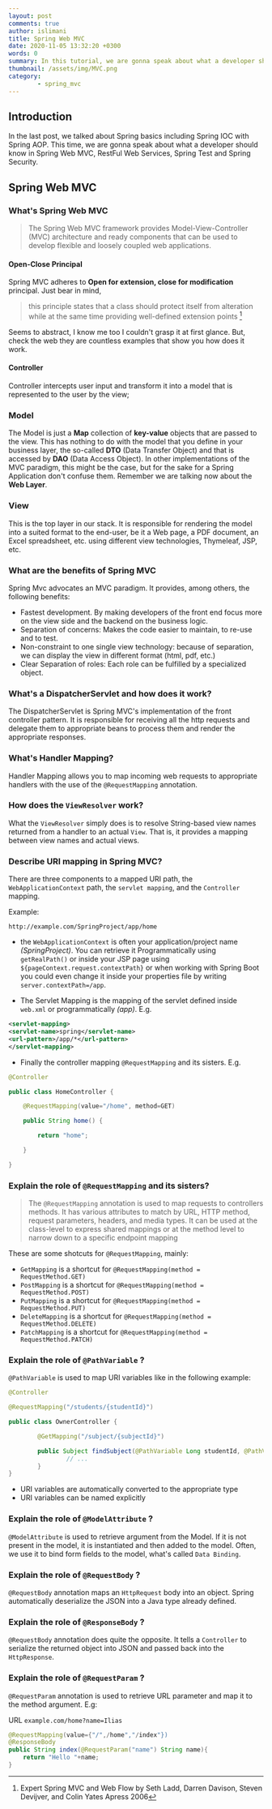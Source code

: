 ```yaml
---
layout: post
comments: true
author: islimani
title: Spring Web MVC
date: 2020-11-05 13:32:20 +0300
words: 0
summary: In this tutorial, we are gonna speak about what a developer should know in Spring Web MVC, RestFul Web Services, Spring Test and Spring Security. # Add post description (optional)
thumbnail: /assets/img/MVC.png
category:
        - spring_mvc
---
```



## Introduction
In the last post, we talked about Spring basics including Spring IOC with Spring AOP.
This time, we are gonna speak about what a developer should know in Spring Web MVC, RestFul Web Services, Spring Test and Spring Security.

## Spring Web MVC

### What's Spring Web MVC

> The Spring Web MVC framework provides Model-View-Controller (MVC) architecture and ready components that can be used to develop flexible and loosely coupled web applications.

#### Open-Close Principal

Spring MVC adheres to **Open for extension, close for modification** principal. Just bear in mind,
> this principle states that a class should protect itself from alteration while at the same time providing well-defined extension points [^1]

[^1]: Expert Spring MVC and Web Flow by Seth Ladd, Darren Davison, Steven Devijver, and Colin Yates Apress 2006

Seems to abstract, I know me too I couldn't grasp it at first glance. But, check the web they are countless examples that show you how does it work.

#### Controller

Controller intercepts user input and transform it into a model that is represented to the user by the view;

### Model

The Model is just a **Map** collection of **key-value** objects that are passed to the view. This has nothing to do with the model that you define in your business layer, the so-called **DTO** (Data Transfer Object) and that is accessed by **DAO** (Data Access Object). In other implementations of the MVC paradigm, this might be the case, but for the sake for a Spring Application don't confuse them. Remember we are talking now about the **Web Layer**.

### View

This is the top layer in our stack. It is responsible for rendering the model into a suited format to the end-user, be it a Web page, a PDF document, an Excel spreadsheet, etc. using different view technologies, Thymeleaf, JSP, etc.

### What are the benefits of Spring MVC

Spring Mvc advocates an MVC paradigm. It provides, among others, the following benefits:

* Fastest development. By making developers of the front end focus more on the view side and the backend on the business logic.
* Separation of concerns: Makes the code easier to maintain, to re-use and to test.
* Non-constraint to one single view technology: because of separation, we can display the view in different format (html, pdf, etc.)
* Clear Separation of roles: Each role can be fulfilled by a specialized object.

### What's a DispatcherServlet and how does it work?

The DispatcherServlet is Spring MVC's implementation of the front controller pattern. It is responsible for receiving all the http requests and delegate them to appropriate beans to process them and render the appropriate responses.

### What's Handler Mapping?

Handler Mapping allows you to map incoming web requests to appropriate handlers with the use of the `@RequestMapping` annotation.

### How does the `ViewResolver` work?

What the `ViewResolver` simply does is to resolve String-based view names returned from a handler to an actual `View`. That is, it provides a mapping between view names and actual views.

### Describe URI mapping in Spring MVC?

There are three components to a mapped URI path, the `WebApplicationContext` path, the `servlet mapping`, and the
`Controller` mapping.

Example: 

`http://example.com/SpringProject/app/home`

* the `WebApplicationContext`  is often your application/project name *(SpringProject)*. You can retrieve it Programmatically using `getRealPath()` or inside your JSP page using `${pageContext.request.contextPath}` or when working with Spring Boot you could even change it inside your properties file by writing `server.contextPath=/app`. 

* The Servlet Mapping is the mapping of the servlet defined inside `web.xml` or programmatically *(app)*. E.g.

```xml
<servlet-mapping>
<servlet-name>spring</servlet-name>
<url-pattern>/app/*</url-pattern>
</servlet-mapping>
```

* Finally the controller mapping `@RequestMapping` and its sisters. E.g.

```java
@Controller

public class HomeController {

	@RequestMapping(value="/home", method=GET)

	public String home() {

		return "home";

	}

}
```

### Explain the role of `@RequestMapping` and its sisters?

> The `@RequestMapping` annotation is used to map requests to controllers methods. It has various attributes to match by URL, HTTP method, request parameters, headers, and media types. It can be used at the class-level to express shared mappings or at the method level to narrow down to a specific endpoint mapping

These are some shotcuts for `@RequestMapping`, mainly:

* `GetMapping` is a shortcut for `@RequestMapping(method = RequestMethod.GET)`
* `PostMapping` is a shortcut for `@RequestMapping(method = RequestMethod.POST)`
* `PutMapping` is a shortcut for `@RequestMapping(method = RequestMethod.PUT)`
* `DeleteMapping` is a shortcut for `@RequestMapping(method = RequestMethod.DELETE)`
* `PatchMapping` is a shortcut for `@RequestMapping(method = RequestMethod.PATCH)`

### Explain the role of `@PathVariable` ?

`@PathVariable` is used to map URI variables like in the following example:

```java
@Controller

@RequestMapping("/students/{studentId}")

public class OwnerController {

        @GetMapping("/subject/{subjectId}")

        public Subject findSubject(@PathVariable Long studentId, @PathVariable Long subjectId) {
                // ...
        }
}
```


* URI variables are automatically converted to the appropriate type
* URI variables can be named explicitly

### Explain the role of `@ModelAttribute` ?

`@ModelAttribute` is used to retrieve argument from the Model. If it is not present in the model, it is instantiated and then added to the model. Often, we use it to bind form fields to the model, what's called `Data Binding`.

### Explain the role of `@RequestBody` ?
`@RequestBody` annotation maps an `HttpRequest` body into an object. Spring automatically deserialize the JSON into a Java type already defined.

### Explain the role of `@ResponseBody` ?
`@RequestBody` annotation does quite the opposite. It tells a `Controller` to serialize the returned object into JSON and passed back into the `HttpResponse`.

### Explain the role of `@RequestParam` ?

`@RequestParam` annotation is used to retrieve URL parameter and map it to the method argument. E.g:

URL `example.com/home?name=Ilias`
```java
@RequestMapping(value={"/",/home","/index"})
@ResponseBody
public String index(@RequestParam("name") String name){
	return "Hello "+name;
}
```


